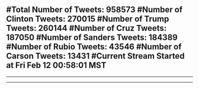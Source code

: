 #Total Number of Tweets: 958573 
#Number of Clinton Tweets: 270015
#Number of Trump Tweets: 260144
#Number of Cruz Tweets: 187050
#Number of Sanders Tweets: 184389
#Number of Rubio Tweets: 43546
#Number of Carson Tweets: 13431
#Current Stream Started at Fri Feb 12 00:58:01 MST
---
---
---
